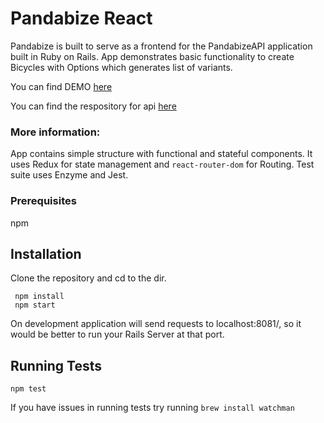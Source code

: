 # Pandabize React

Pandabize is built to serve as a frontend for the PandabizeAPI application built in Ruby on Rails.
App demonstrates basic functionality to create Bicycles with Options which generates list of variants.

You can find DEMO [here](https://pandabize.firebaseapp.com/)

You can find the respository for api [here](https://github.com/gadimbaylisahil/pandabize_api)

### More information:
App contains simple structure with functional and stateful components. 
It uses Redux for state management and `react-router-dom` for Routing. 
Test suite uses Enzyme and Jest.


### Prerequisites

npm

## Installation

Clone the repository and cd to the dir.

```
 npm install
 npm start
```

On development application will send requests to localhost:8081/, 
so it would be better to run your Rails Server at that port.

## Running Tests

```
npm test
```

If you have issues in running tests try running 
`brew install watchman`
